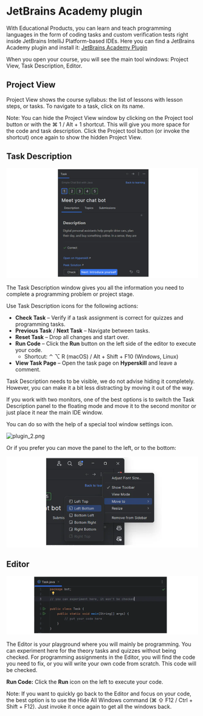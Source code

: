 # JetBrains Academy plugin

With Educational Products, you can learn and teach programming languages in the form of coding tasks and custom
verification tests right inside JetBrains IntelliJ Platform-based IDEs. Here you can find a JetBrains Academy plugin and
install it:
[JetBrains Academy Plugin](https://plugins.jetbrains.com/plugin/10081-jetbrains-academy)

When you open your course, you will see the main tool windows: Project View, Task Description, Editor.

## Project View

Project View shows the course syllabus: the list of lessons with lesson steps, or tasks. To navigate to a task, click on
its name.

Note: You can hide the Project View window by clicking on the Project tool button or with the ⌘ 1 / Alt + 1 shortcut.
This will give you more space for the code and task description. Click the Project tool button (or invoke the shortcut)
once again to show the hidden Project View.

## Task Description

![plugin_1.png](images/plugin_1.png)

The Task Description window gives you all the information you need to complete a programming problem or project stage.

Use Task Description icons for the following actions:

- **Check Task** – Verify if a task assignment is correct for quizzes and programming tasks.
- **Previous Task** / **Next Task** – Navigate between tasks.
- **Reset Task** – Drop all changes and start over.
- **Run Code** – Click the **Run** button on the left side of the editor to execute your code.
    - Shortcut: ⌃ ⌥ R (macOS) / Alt + Shift + F10 (Windows, Linux)
- **View Task Page** – Open the task page on **Hyperskill** and leave a comment.

Task Description needs to be visible, we do not advise hiding it completely. However, you can make it a bit less
distracting by moving it out of the way.

If you work with two monitors, one of the best options is to switch the Task Description panel to the floating mode and
move it to the second monitor or just place it near the main IDE window.

You can do so with the help of a special tool window settings icon.

![plugin_2.png](images/plugin_2.png)

Or if you prefer you can move the panel to the left, or to the bottom:

![plugin_3.png](images/plugin_3.png)

## Editor

![plugin_4.png](images/plugin_4.png)

The Editor is your playground where you will mainly be programming. You can experiment here for the theory tasks and
quizzes without being checked. For programming assignments in the Editor, you will find the code you need to fix, or you
will write your own code from scratch. This code will be checked.

**Run Code:** Click the **Run** icon on the left to execute your code.

Note: If you want to quickly go back to the Editor and focus on your code, the best option is to use the Hide All
Windows command (⌘ ⇧ F12 / Ctrl + Shift + F12). Just invoke it once again to get all the windows back.  
